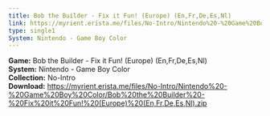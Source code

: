 ```yaml
---
title: Bob the Builder - Fix it Fun! (Europe) (En,Fr,De,Es,Nl)
link: https://myrient.erista.me/files/No-Intro/Nintendo%20-%20Game%20Boy%20Color/Bob%20the%20Builder%20-%20Fix%20it%20Fun!%20(Europe)%20(En,Fr,De,Es,Nl).zip
type: single1
System: Nintendo - Game Boy Color
---
```

<b>Game:</b> Bob the Builder - Fix it Fun! (Europe) (En,Fr,De,Es,Nl)<br>
<b>System:</b> Nintendo - Game Boy Color<br>
<b>Collection:</b> No-Intro<br>
<b>Download:</b> https://myrient.erista.me/files/No-Intro/Nintendo%20-%20Game%20Boy%20Color/Bob%20the%20Builder%20-%20Fix%20it%20Fun!%20(Europe)%20(En,Fr,De,Es,Nl).zip